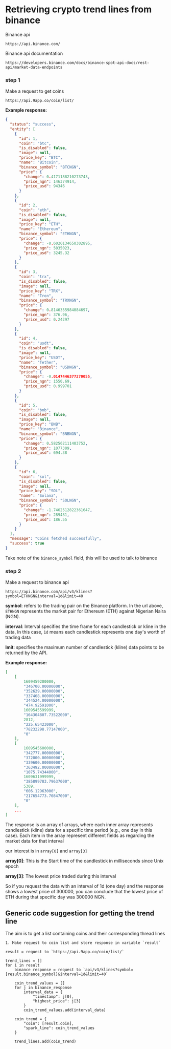 # Retrieving crypto trend lines from binance

Binance api

```
https://api.binance.com/
```

Binance api documentation

```
https://developers.binance.com/docs/binance-spot-api-docs/rest-api/market-data-endpoints
```

### step 1

Make a request to get coins

```
https://api.9app.co/coin/list/

```

**Example response:**

```json
{
  "status": "success",
  "entity": [
    {
      "id": 1,
      "coin": "btc",
      "is_disabled": false,
      "image": null,
      "price_key": "BTC",
      "name": "Bitcoin",
      "binance_symbol": "BTCNGN",
      "price": {
        "change": 0.4171188210273743,
        "price_ngn": 146374914,
        "price_usd": 94346
      }
    },
    {
      "id": 2,
      "coin": "eth",
      "is_disabled": false,
      "image": null,
      "price_key": "ETH",
      "name": "Ethereum",
      "binance_symbol": "ETHNGN",
      "price": {
        "change": -0.6020134650302895,
        "price_ngn": 5035023,
        "price_usd": 3245.32
      }
    },
    {
      "id": 3,
      "coin": "trx",
      "is_disabled": false,
      "image": null,
      "price_key": "TRX",
      "name": "Tron",
      "binance_symbol": "TRXNGN",
      "price": {
        "change": 0.8146355984084697,
        "price_ngn": 376.96,
        "price_usd": 0.24297
      }
    },
    {
      "id": 4,
      "coin": "usdt",
      "is_disabled": false,
      "image": null,
      "price_key": "USDT",
      "name": "Tether",
      "binance_symbol": "USDNGN",
      "price": {
        "change": -0.0147446377270055,
        "price_ngn": 1550.69,
        "price_usd": 0.999701
      }
    },
    {
      "id": 5,
      "coin": "bnb",
      "is_disabled": false,
      "image": null,
      "price_key": "BNB",
      "name": "Binance",
      "binance_symbol": "BNBNGN",
      "price": {
        "change": 0.582562111403752,
        "price_ngn": 1077309,
        "price_usd": 694.38
      }
    },
    {
      "id": 6,
      "coin": "sol",
      "is_disabled": false,
      "image": null,
      "price_key": "SOL",
      "name": "Solana",
      "binance_symbol": "SOLNGN",
      "price": {
        "change": -1.7462512822361647,
        "price_ngn": 289431,
        "price_usd": 186.55
      }
    }
  ],
  "message": "Coins fetched successfully",
  "success": true
}
```

Take note of the `binance_symbol` field, this will be used to talk to binance

### step 2

Make a request to binance api

```
https://api.binance.com/api/v3/klines?symbol=ETHNGN&interval=1d&limit=40
```

**symbol**: refers to the trading pair on the Binance platform. In the url above, `ETHNGN` represents the market pair for Ethereum (ETH) against Nigerian Naira (NGN).

**interval**: Interval specifies the time frame for each candlestick or kline in the data, In this case, `1d` means each candlestick represents one day's worth of trading data

**lmit**: specifies the maximum number of candlestick (kline) data points to be returned by the API.

**Example response:**

```json
[
    [
        1609459200000,
        "346700.00000000",
        "352629.00000000",
        "337468.00000000",
        "344524.00000000",
        "474.92591000",
        1609545599999,
        "164304807.73522000",
        2812,
        "225.65423000",
        "78232298.77147000",
        "0"
    ],
    [
        1609545600000,
        "342777.00000000",
        "372000.00000000",
        "339600.00000000",
        "363492.00000000",
        "1075.74344000",
        1609631999999,
        "385899783.79637000",
        5309,
        "606.12963000",
        "217654773.70847000",
        "0"
    ],
    ...
]
```

The response is an array of arrays, where each inner array represents candlestick (kline) data for a specific time period (e.g., one day in this case).
Each item in the array represent different fields as regarding the market data for that interval

our interest is in `array[0]` and `array[3]`

**array[0]**:
This is the Start time of the candlestick in milliseconds since Unix epoch

**array[3]**:
The lowest price traded during this interval 

So if you request the data with an interval of 1d (one day) and the response shows a lowest price of 300000, you can conclude that the lowest price of ETH during that specific day was 300000 NGN.


## Generic code suggestion for getting the trend line

The aim is to get a list containing coins and their corresponding thread lines

```
1. Make request to coin list and store response in variable `result`

result = request to `https://api.9app.co/coin/list/`

trend_lines = []
for i in result
    binance response = request to `api/v3/klines?symbol=[result.binance_symbol]&interval=1d&limit=40`

    coin_trend_values = []
    for j in binance_response
        interval_data = {
            "timestamp": j[0],
            "highest_price": j[3]
        }
        coin_trend_values.add(interval_data)

    coin_trend = {
        "coin": [result.coin],
        "spark_line": coin_trend_values
    }

    trend_lines.add(coin_trend)
```

